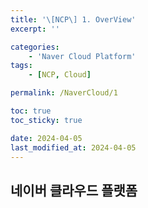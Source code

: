 ```yaml
---
title: '\[NCP\] 1. OverView'
excerpt: ''

categories:
    - 'Naver Cloud Platform'
tags:
    - [NCP, Cloud]

permalink: /NaverCloud/1

toc: true
toc_sticky: true

date: 2024-04-05
last_modified_at: 2024-04-05
---
```


## 네이버 클라우드 플랫폼
